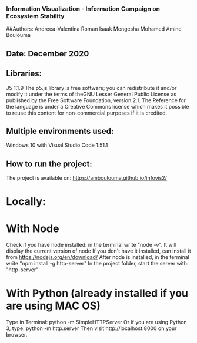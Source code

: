 ### Information Visualization - Information Campaign on Ecosystem Stability

##Authors:
Andreea-Valentina Roman
Isaak Mengesha
Mohamed Amine Boulouma



## Date: December 2020

## Libraries:
J5 1.1.9
The p5.js library is free software; you can redistribute it and/or modify it under the terms of theGNU Lesser General Public License as published by the Free Software Foundation, version 2.1.
The Reference for the language is under a Creative Commons license which makes it possible to reuse this content for non-commercial purposes if it is credited.


## Multiple environments used: 
Windows 10 with Visual Studio Code 1.51.1


## How to run the project:
The project is available on: https://amboulouma.github.io/infovis2/

# Locally:
# With Node 
Check if you have node installed: in the terminal write "node -v". It will display the current version of node
If you don't have it installed, can install it from https://nodejs.org/en/download/
After node is installed, in the terminal write "npm install -g http-server"
In the project folder, start the server with: "http-server"

# With Python (already installed if you are using MAC OS)
Type in Terminal:
python -m SimpleHTTPServer
Or if you are using Python 3, type:
python -m http.server
Then visit http://localhost:8000 on your browser.
